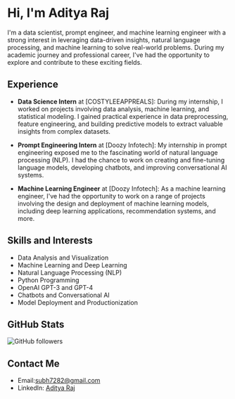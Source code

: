 # Hi, I'm Aditya Raj

I'm a data scientist, prompt engineer, and machine learning engineer with a strong interest in leveraging data-driven insights, natural language processing, and machine learning to solve real-world problems. During my academic journey and professional career, I've had the opportunity to explore and contribute to these exciting fields.

## Experience

- **Data Science Intern** at [COSTYLEEAPPREALS]: During my internship, I worked on projects involving data analysis, machine learning, and statistical modeling. I gained practical experience in data preprocessing, feature engineering, and building predictive models to extract valuable insights from complex datasets.

- **Prompt Engineering Intern** at [Doozy Infotech]: My internship in prompt engineering exposed me to the fascinating world of natural language processing (NLP). I had the chance to work on creating and fine-tuning language models, developing chatbots, and improving conversational AI systems.

- **Machine Learning Engineer** at [Doozy Infotech]: As a machine learning engineer, I've had the opportunity to work on a range of projects involving the design and deployment of machine learning models, including deep learning applications, recommendation systems, and more.

## Skills and Interests

- Data Analysis and Visualization
- Machine Learning and Deep Learning
- Natural Language Processing (NLP)
- Python Programming
- OpenAI GPT-3 and GPT-4
- Chatbots and Conversational AI
- Model Deployment and Productionization

## GitHub Stats

![GitHub followers](https://img.shields.io/github/followers/yourusername?label=Followers&style=social)

## Contact Me

- Email:subh7282@gmail.com
- LinkedIn: [Aditya Raj](https://www.linkedin.com/in/aditya-raj-ab7b06250/)
